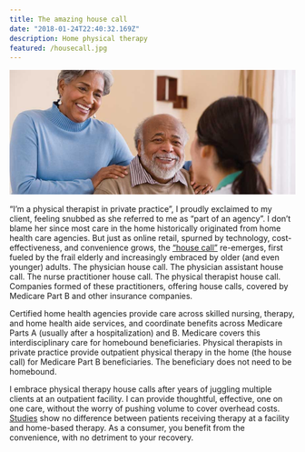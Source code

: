```yaml
---
title: The amazing house call
date: "2018-01-24T22:40:32.169Z"
description: Home physical therapy
featured: /housecall.jpg
---
```

![housecall](./housecall.jpg)

“I’m a physical therapist in private practice”, I proudly exclaimed to my client, feeling snubbed as she referred to me as “part of an agency”.  I don’t blame her since most care in the home historically originated from home health care agencies.  But just as online retail, spurned by technology, cost-effectiveness, and convenience grows, the [“house call”](npr.org/templates/story/story.php?storyId=5059072) re-emerges, first fueled by the frail elderly and increasingly embraced by older (and even younger) adults.  The physician house call. The physician assistant house call.  The nurse practitioner house call.  The physical therapist house call.  Companies formed of these practitioners, offering house calls, covered by Medicare Part B and other insurance companies.  

Certified home health agencies provide care across skilled nursing, therapy, and home health aide services, and coordinate benefits across Medicare Parts A (usually after a hospitalization) and B.  Medicare covers this interdisciplinary care for homebound beneficiaries.  Physical therapists in private practice provide outpatient physical therapy in the home (the house call) for Medicare Part B beneficiaries.  The beneficiary does not need to be homebound.     


I embrace physical therapy house calls after years of juggling multiple clients at an outpatient facility.  I can provide thoughtful, effective, one on one care, without the worry of pushing volume to cover overhead costs.  [Studies](https://www.nytimes.com/2017/04/24/well/live/after-knee-or-hip-replacement-no-place-like-home.html) show no difference between patients receiving therapy at a facility and home-based therapy.  As a consumer, you benefit from the convenience, with no detriment to your recovery.
